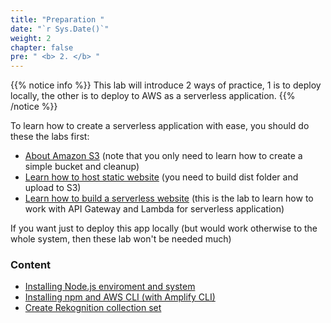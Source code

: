 ```yaml
---
title: "Preparation "
date: "`r Sys.Date()`"
weight: 2
chapter: false
pre: " <b> 2. </b> "
---
```


{{% notice info %}}
This lab will introduce 2 ways of practice, 1 is to deploy locally, the other is to deploy to AWS as a serverless application.
{{% /notice %}}

To learn how to create a serverless application with ease, you should do these the labs first:

- [About Amazon S3](https://000057.awsstudygroup.com/) (note that you only need to learn how to create a simple bucket and cleanup)
- [Learn how to host static website](https://000094.awsstudygroup.com/) (you need to build dist folder and upload to S3)
- [Learn how to build a serverless website](https://000078.awsstudygroup.com/) (this is the lab to learn how to work with API Gateway and Lambda for serverless application)

If you want just to deploy this app locally (but would work otherwise to the whole system, then these lab won't be needed much)

### Content

- [Installing Node.js enviroment and system](2.1-installing_env/)
- [Installing npm and AWS CLI (with Amplify CLI)](2.3-create_S3_bucket/)
- [Create Rekognition collection set](2.3-rekognition_set/)

